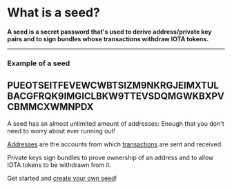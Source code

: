 # What is a seed?

**A seed is a secret password that's used to derive address/private key pairs and to sign bundles whose transactions withdraw IOTA tokens.**

--------------------
### Example of a seed
PUEOTSEITFEVEWCWBTSIZM9NKRGJEIMXTULBACGFRQK9IMGICLBKW9TTEVSDQMGWKBXPVCBMMCXWMNPDX
--------------------

A seed has an almost unlimited amount of addresses: Enough that you don't need to worry about ever running out!

[Addresses](root://iota-basics/0.1/concepts/addresses-and-signatures.md) are the accounts from which [transactions](../introduction/what-is-a-transaction.md) are sent and received.

Private keys sign bundles to prove ownership of an address and to allow IOTA tokens to be withdrawn from it.

Get started and [create your own seed](../tutorials/create-a-seed.md)!
